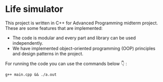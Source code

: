 # Life simulator
This project is written in C++ for Advanced Programming midterm project. These are some features that are implemented:
  - The code is modular and every part and library can be used independently.
  - We have implemented object-oriented programming (OOP) principles and design patterns in the project.

For running the code you can use the commands below 👇 :

<code>g++ main.cpp && ./a.out </code>
